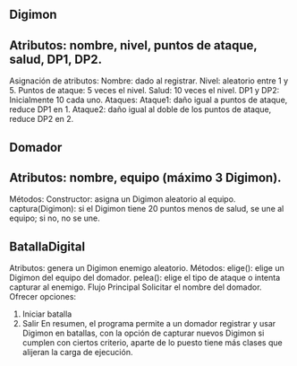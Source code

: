 ## Digimon

## Atributos: nombre, nivel, puntos de ataque, salud, DP1, DP2.
Asignación de atributos:
Nombre: dado al registrar.
Nivel: aleatorio entre 1 y 5.
Puntos de ataque: 5 veces el nivel.
Salud: 10 veces el nivel.
DP1 y DP2: Inicialmente 10 cada uno.
Ataques:
Ataque1: daño igual a puntos de ataque, reduce DP1 en 1.
Ataque2: daño igual al doble de los puntos de ataque, reduce DP2 en 2.


## Domador

## Atributos: nombre, equipo (máximo 3 Digimon).
Métodos:
Constructor: asigna un Digimon aleatorio al equipo.
captura(Digimon): si el Digimon tiene 20 puntos menos de salud, se une al equipo; si no, no se une.


## BatallaDigital

Atributos: genera un Digimon enemigo aleatorio.
Métodos:
elige(): elige un Digimon del equipo del domador.
pelea(): elige el tipo de ataque o intenta capturar al enemigo.
Flujo Principal
Solicitar el nombre del domador.
Ofrecer opciones:
1. Iniciar batalla
2. Salir
En resumen, el programa permite a un domador registrar y usar Digimon en batallas, con la opción de capturar nuevos Digimon si cumplen con ciertos criterio, aparte de lo puesto tiene más clases que alijeran la carga de ejecución.
